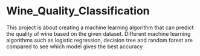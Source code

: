 # Wine_Quality_Classification

This project is about creating a machine learning algorithm that can predict the quality of wine based on the given dataset. Different machine learning algorithms such as logistic regression, decision tree and random forest are compared to see which model gives the best accuracy
